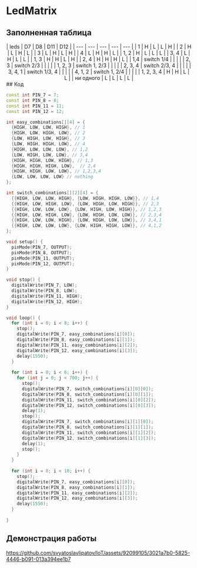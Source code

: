 # LedMatrix

## Заполненная таблица
<center>
| leds | D7 | D8 | D11 | D12 |
| --- | --- | --- | --- | --- |
| 1 | H  | L  | L | H |
| 2 | H | L | H | L |
| 3 | L | H | L | H |
| 4 | L | H | H | L |
| 1, 2 | H | L | L | L |
| 3, 4 | L | H | L | L |
| 1, 3 | H | H | L | H |
| 2, 4 | H | H | H | L |
| 1,4 | switch 1/4 |  |  |  |
| 2, 3 | switch 2/3 |  |  |  |
| 1, 2, 3 | switch 1, 2/3 |  |  |  |
| 2, 3, 4 | switch 2/3, 4 |  |  |  |
| 3, 4, 1 | switch 1/3, 4 |  |  |  |
| 4, 1, 2 | switch 1, 2/4 |  |  |  |
| 1, 2, 3, 4 | H | H | L | L |
| ни одного | L | L | L | L |
</center>
## Код

```cpp
const int PIN_7 = 7;
const int PIN_8 = 8;
const int PIN_11 = 11;
const int PIN_12 = 12;

int easy_combinations[][4] = {
  {HIGH, LOW, LOW, HIGH}, // 1
  {HIGH, LOW, HIGH, LOW}, // 2
  {LOW, HIGH, LOW, HIGH}, // 3
  {LOW, HIGH, HIGH, LOW}, // 4
  {HIGH, LOW, LOW, LOW}, // 1,2
  {LOW, HIGH, LOW, LOW}, // 3,4
  {HIGH, HIGH, LOW, HIGH}, // 1,3
  {HIGH, HIGH, HIGH, LOW},  // 2,4
  {HIGH, HIGH, LOW, LOW}, // 1,2,3,4
  {LOW, LOW, LOW, LOW} // nothing
};

int switch_combinations[][2][4] = {
  {{HIGH, LOW, LOW, HIGH}, {LOW, HIGH, HIGH, LOW}}, // 1,4
  {{HIGH, LOW, HIGH, LOW}, {LOW, HIGH, LOW, HIGH}}, // 2,3
  {{HIGH, LOW, LOW, LOW}, {LOW, HIGH, LOW, HIGH}}, // 1,2,3
  {{HIGH, LOW, HIGH, LOW}, {LOW, HIGH, LOW, LOW}}, // 2,3,4
  {{HIGH, LOW, LOW, HIGH}, {LOW, HIGH, LOW, LOW}}, // 3,4,1
  {{HIGH, LOW, LOW, LOW}, {LOW, HIGH, HIGH, LOW}}, // 4,1,2
};

void setup() {
  pinMode(PIN_7, OUTPUT);
  pinMode(PIN_8, OUTPUT);
  pinMode(PIN_11, OUTPUT);
  pinMode(PIN_12, OUTPUT);
}

void stop() {
  digitalWrite(PIN_7, LOW);
  digitalWrite(PIN_8, LOW);
  digitalWrite(PIN_11, HIGH);
  digitalWrite(PIN_12, HIGH);
}

void loop() {
  for (int i = 0; i < 8; i++) {  
    stop();
    digitalWrite(PIN_7, easy_combinations[i][0]);
    digitalWrite(PIN_8, easy_combinations[i][1]);
    digitalWrite(PIN_11, easy_combinations[i][2]);
    digitalWrite(PIN_12, easy_combinations[i][3]);
    delay(1550);
  }
  
  for (int i = 0; i < 6; i++) {  
    for (int j = 0; j < 700; j++) {
      stop(); 
      digitalWrite(PIN_7, switch_combinations[i][0][0]);
      digitalWrite(PIN_8, switch_combinations[i][0][1]);
      digitalWrite(PIN_11, switch_combinations[i][0][2]);
      digitalWrite(PIN_12, switch_combinations[i][0][3]);
      delay(1);
      stop();
      digitalWrite(PIN_7, switch_combinations[i][1][0]);
      digitalWrite(PIN_8, switch_combinations[i][1][1]);
      digitalWrite(PIN_11, switch_combinations[i][1][2]);
      digitalWrite(PIN_12, switch_combinations[i][1][3]);
      delay(1);
      stop();
    }
  }
  
  for (int i = 8; i < 10; i++) {  
    stop();
    digitalWrite(PIN_7, easy_combinations[i][0]);
    digitalWrite(PIN_8, easy_combinations[i][1]);
    digitalWrite(PIN_11, easy_combinations[i][2]);
    digitalWrite(PIN_12, easy_combinations[i][3]);
    delay(1550);
  }
  
}
```

## Демонстрация работы
https://github.com/svyatoslavlipatov/IoT/assets/92099105/3021a7b0-5825-4446-b091-013a394ee1b7
